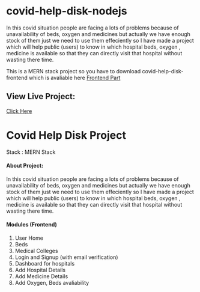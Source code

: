 # covid-help-disk-nodejs
In this covid situation people are facing a lots of problems because of unavailability of beds, oxygen and medicines but actually we have enough stock of them just we need to use them effeciently so I have made a project which will help public (users) to know in which hospital beds, oxygen , medicine is available so that they can directly visit that hospital without wasting there time.

This is a MERN stack project so you have to download covid-help-disk-frontend which is avaliable here <a href='https://github.com/koushil-mankali/covid-help-disk-frontend'>Frontend Part</a>


<h2>View Live Project:</h2> <a href='https://www.covidhd.koushilmankali.com/'>Click Here</a>

<h1>Covid Help Disk Project</h1>

Stack : MERN Stack

<h4> About Project:</h4>

In this covid situation people are facing a lots of problems because of unavailability of beds, oxygen and medicines but actually we have enough stock of them just we need to use them effeciently so I have made a project which will help public (users) to know in which hospital beds, oxygen , medicine is available so that they can directly visit that hospital without wasting there time.

<h4>Modules (Frontend)</h4>

1) User Home
2) Beds
3) Medical Colleges
4) Login and Signup (with email verification)
5) Dashboard for hospitals
6) Add Hospital Details
7) Add Medicine Details
8) Add Oxygen, Beds avaliability
